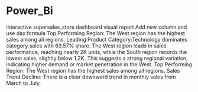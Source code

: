 # Power_Bi
interactive supersales_store dashboard visual report
Add new column  and use dax formula
Top Performing Region: The West region has the highest sales among all regions.
Leading Product Category:Technology dominates category sales with 63.57% share.
The West region leads in sales performance, reaching nearly 2K units, while the South region records the lowest sales, slightly below 1.2K. This suggests a strong regional variation, indicating higher demand or market penetration in the West.
Top Performing Region: The West region has the highest sales among all regions.
Sales Trend Decline: There is a clear downward trend in monthly sales from March to July.




